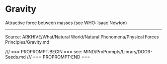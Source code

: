 # Gravity

Attractive force between masses (see WHO: Isaac Newton)

---
Source: ARKHIVE/What/Natural World/Natural Phenomena/Physical Forces Principles/Gravity.md

/// === PROPROMPT:BEGIN ===
see: MIND/ProPrompts/Library/DOOR-Seeds.md
/// === PROPROMPT:END ===
